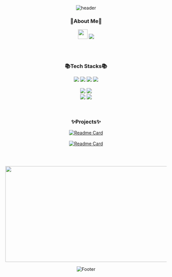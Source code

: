 <div align="center">

![header](https://capsule-render.vercel.app/api?type=waving&color=timeGradient&height=270&section=header&text=Ahn%20JuWon&fontSize=50&fontAlign=50&desc=Backend%20Developer&descSize=30&descAlign=50&descAlignY=30&animation=fadeIn)

### 🎈About Me🎈
[<img src="https://img.shields.io/badge/Notion-000000?style=flat&logo=Notion&logoColor=white" height=30px>](https:://link)   <a href="https://reese5959.tistory.com/"><img src="https://img.shields.io/badge/blog-000000?style=for-the-badge&logo=Tistory&logoColor=white&link=https://reese5959.tistory.com/"></a>

</br></br>

### 📚Tech Stacks📚
<img src="https://img.shields.io/badge/java-007396?style=for-the-badge&logo=java&logoColor=white">  <img src="https://img.shields.io/badge/Spring-6DB33F?style=for-the-badge&logo=Spring&logoColor=green"> <img  src="https://img.shields.io/badge/springboot-6DB33F?style=for-the-badge&logo=springboot&logoColor=white"> <img src="https://img.shields.io/badge/javascript-F7DF1E?style=for-the-badge&logo=javascript&logoColor=black">   
</br>
<img src="https://img.shields.io/badge/oracle-F80000?style=for-the-badge&logo=oracle&logoColor=white"> <img src="https://img.shields.io/badge/mysql-4479A1?style=for-the-badge&logo=mysql&logoColor=white">
</br>
<img src="https://img.shields.io/badge/github-181717?style=for-the-badge&logo=github&logoColor=white"> <img src="https://img.shields.io/badge/git-F05032?style=for-the-badge&logo=git&logoColor=white">
</br></br></br>

### ✨Projects✨
[![Readme Card](https://github-readme-stats.vercel.app/api/pin/?username=zzuub&repo=Kurly_Server&theme=ayu-mirage&layout=compact)](https://github.com/Kurvey/Server.git)  
</br>
[![Readme Card](https://github-readme-stats.vercel.app/api/pin/?username=zzuub&repo=project-blended-backend&theme=ayu-mirage&layout=compact)](https://github.com/zzuub/project-blended-backend.git)

</br></br>

<a href="https://github.com/devxb/gitanimals">
<img
  src="https://render.gitanimals.org/farms/zzuub"
  width="600"
  height="300" />
</a>

</br>

![Footer](https://capsule-render.vercel.app/api?type=waving&color=timeGradient&height=120&section=footer)

</div>
